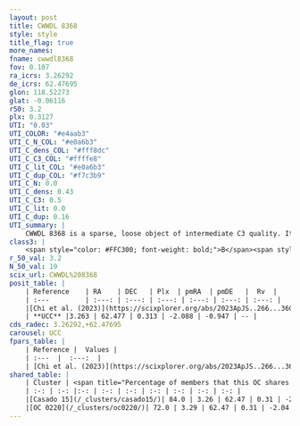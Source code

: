```yaml
---
layout: post
title: CWWDL 8368
style: style
title_flag: true
more_names: 
fname: cwwdl8368
fov: 0.107
ra_icrs: 3.26292
de_icrs: 62.47695
glon: 118.52273
glat: -0.06116
r50: 3.2
plx: 0.3127
UTI: "0.03"
UTI_COLOR: "#e4aab3"
UTI_C_N_COL: "#e0a6b3"
UTI_C_dens_COL: "#fff8dc"
UTI_C_C3_COL: "#ffffe8"
UTI_C_lit_COL: "#e0a6b3"
UTI_C_dup_COL: "#f7c3b9"
UTI_C_N: 0.0
UTI_C_dens: 0.43
UTI_C_C3: 0.5
UTI_C_lit: 0.0
UTI_C_dup: 0.16
UTI_summary: |
    CWWDL 8368 is a sparse, loose object of intermediate C3 quality. It was recently reported in the literature.<br><br><span style="color: #99180f; font-weight: bold;">Warning: </span>This is likely a duplicate object, which shares a large percentage of members with at least one previously reported entry.<br><br><span style="color: #99180f; font-weight: bold;">Warning: </span>contains less than 25 stars with <i>P>0.5</i> estimated.
class3: |
    <span style="color: #FFC300; font-weight: bold;">B</span><span style="color: #FFC300; font-weight: bold;">B</span>
r_50_val: 3.2
N_50_val: 19
scix_url: CWWDL%208368
posit_table: |
    | Reference    | RA    | DEC   | Plx  | pmRA  | pmDE   |  Rv  |
    | :---         | :---: | :---: | :---: | :---: | :---: | :---: |
    |[Chi et al. (2023)](https://scixplorer.org/abs/2023ApJS..266...36C) | 3.153 | 62.467 | 0.326 | -2.125 | -0.941 | -- |
    | **UCC** |3.263 | 62.477 | 0.313 | -2.088 | -0.947 | -- | 
cds_radec: 3.26292,+62.47695
carousel: UCC
fpars_table: |
    | Reference |  Values |
    | :---  |  :---:  |
    | [Chi et al. (2023)](https://scixplorer.org/abs/2023ApJS..266...36C) | `logAge=8.15, Z=-0.88` |
shared_table: |
    | Cluster | <span title="Percentage of members that this OC shares with the ones listed">%</span>   | RA   | DEC   | Plx   | pmRA  | pmDE  | Rv | UTI |
    | :-: | :-: |:-: | :-: | :-: | :-: | :-: | :-: | :-: |
    |[Casado 15](/_clusters/casado15/)| 84.0 | 3.26 | 62.47 | 0.31 | -2.08 | -0.92 | -102.11 |0.44 |
    |[OC 0220](/_clusters/oc0220/)| 72.0 | 3.29 | 62.47 | 0.31 | -2.04 | -0.93 | -- |0.02 |
---
```

